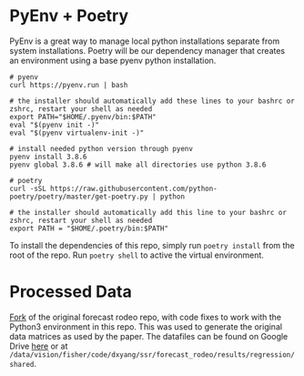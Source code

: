# PyEnv + Poetry
PyEnv is a great way to manage local python installations separate from system installations. Poetry will be our dependency manager that creates an environment using a base pyenv python installation.

```
# pyenv
curl https://pyenv.run | bash

# the installer should automatically add these lines to your bashrc or zshrc, restart your shell as needed
export PATH="$HOME/.pyenv/bin:$PATH"
eval "$(pyenv init -)"
eval "$(pyenv virtualenv-init -)"

# install needed python version through pyenv
pyenv install 3.8.6
pyenv global 3.8.6 # will make all directories use python 3.8.6

# poetry
curl -sSL https://raw.githubusercontent.com/python-poetry/poetry/master/get-poetry.py | python

# the installer should automatically add this line to your bashrc or zshrc, restart your shell as needed
export PATH = "$HOME/.poetry/bin:$PATH"
```

To install the dependencies of this repo, simply run `poetry install` from the root of the repo. Run `poetry shell` to active the virtual environment.

# Processed Data
[Fork](https://github.com/dxyang/forecast_rodeo) of the original forecast rodeo repo, with code fixes to work with the Python3 environment in this repo. This was used to generate the original data matrices as used by the paper. The datafiles can be found on Google Drive [here](https://drive.google.com/drive/folders/1bFJ64Q_NlbKc1J1um-tQFmT1xEBBYWhV?usp=sharing) or at `/data/vision/fisher/code/dxyang/ssr/forecast_rodeo/results/regression/shared`.
